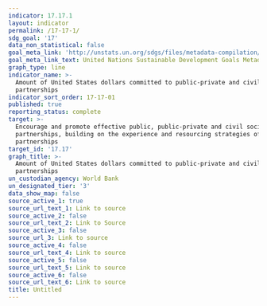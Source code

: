 ```yaml
---
indicator: 17.17.1
layout: indicator
permalink: /17-17-1/
sdg_goal: '17'
data_non_statistical: false
goal_meta_link: 'http://unstats.un.org/sdgs/files/metadata-compilation/Metadata-Goal-17.pdf'
goal_meta_link_text: United Nations Sustainable Development Goals Metadata (pdf 468kB)
graph_type: line
indicator_name: >-
  Amount of United States dollars committed to public-private and civil society
  partnerships
indicator_sort_order: 17-17-01
published: true
reporting_status: complete
target: >-
  Encourage and promote effective public, public-private and civil society
  partnerships, building on the experience and resourcing strategies of
  partnerships
target_id: '17.17'
graph_title: >-
  Amount of United States dollars committed to public-private and civil society
  partnerships
un_custodian_agency: World Bank
un_designated_tier: '3'
data_show_map: false
source_active_1: true
source_url_text_1: Link to source
source_active_2: false
source_url_text_2: Link to Source
source_active_3: false
source_url_3: Link to source
source_active_4: false
source_url_text_4: Link to source
source_active_5: false
source_url_text_5: Link to source
source_active_6: false
source_url_text_6: Link to source
title: Untitled
---
```

